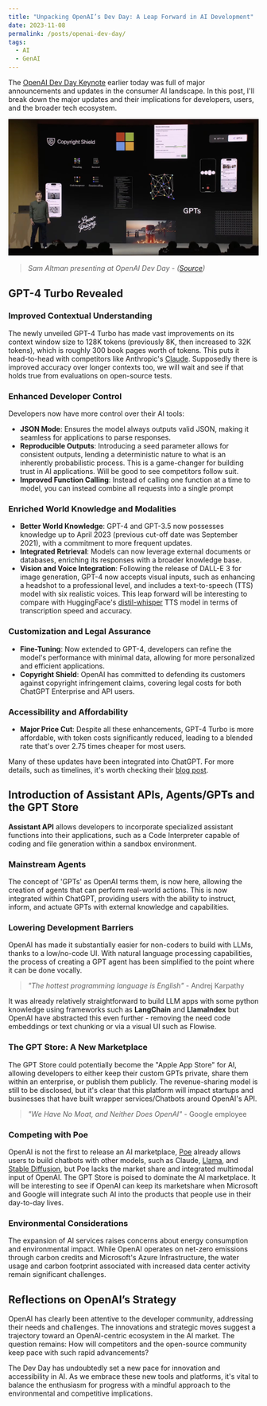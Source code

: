 ```yaml
---
title: "Unpacking OpenAI’s Dev Day: A Leap Forward in AI Development"
date: 2023-11-08
permalink: /posts/openai-dev-day/
tags:
  - AI
  - GenAI
---
```


The [OpenAI Dev Day Keynote](https://youtu.be/U9mJuUkhUzk) earlier today was full of major announcements and updates in the consumer AI landscape. In this post, I'll break down the major updates and their implications for developers, users, and the broader tech ecosystem.

![Sam Altman presenting at OpenAI Dev Day](/images/blog/2023-11-openai-dev-day.jpeg)
> *Sam Altman presenting at OpenAI Dev Day - ([Source](https://youtu.be/U9mJuUkhUzk))*

## GPT-4 Turbo Revealed

### Improved Contextual Understanding

The newly unveiled GPT-4 Turbo has made vast improvements on its context window size to 128K tokens (previously 8K, then increased to 32K tokens), which is roughly 300 book pages worth of tokens. This puts it head-to-head with competitors like Anthropic's [Claude](https://claude.ai/). Supposedly there is improved accuracy over longer contexts too, we will wait and see if that holds true from evaluations on open-source tests.

### Enhanced Developer Control

Developers now have more control over their AI tools:

* **JSON Mode**: Ensures the model always outputs valid JSON, making it seamless for applications to parse responses.
* **Reproducible Outputs**: Introducing a seed parameter allows for consistent outputs, lending a deterministic nature to what is an inherently probabilistic process. This is a game-changer for building trust in AI applications. Will be good to see competitors follow suit.
* **Improved Function Calling**: Instead of calling one function at a time to model, you can instead combine all requests into a single prompt

### Enriched World Knowledge and Modalities

* **Better World Knowledge**: GPT-4 and GPT-3.5 now possesses knowledge up to April 2023 (previous cut-off date was September 2021), with a commitment to more frequent updates.
* **Integrated Retrieval**: Models can now leverage external documents or databases, enriching its responses with a broader knowledge base.
* **Vision and Voice Integration**: Following the release of DALL-E 3 for image generation, GPT-4 now accepts visual inputs, such as enhancing a headshot to a professional level, and includes a text-to-speech (TTS) model with six realistic voices. This leap forward will be interesting to compare with HuggingFace's [distil-whisper](https://huggingface.co/distil-whisper) TTS model in terms of transcription speed and accuracy.

### Customization and Legal Assurance

* **Fine-Tuning**: Now extended to GPT-4, developers can refine the model's performance with minimal data, allowing for more personalized and efficient applications.
* **Copyright Shield**: OpenAI has committed to defending its customers against copyright infringement claims, covering legal costs for both ChatGPT Enterprise and API users.

### Accessibility and Affordability

* **Major Price Cut**: Despite all these enhancements, GPT-4 Turbo is more affordable, with token costs significantly reduced, leading to a blended rate that's over 2.75 times cheaper for most users.

Many of these updates have been integrated into ChatGPT. For more details, such as timelines, it's worth checking their [blog post](https://openai.com/blog/new-models-and-developer-products-announced-at-devday).

## Introduction of Assistant APIs, Agents/GPTs and the GPT Store

**Assistant API** allows developers to incorporate specialized assistant functions into their applications, such as a Code Interpreter capable of coding and file generation within a sandbox environment.

### Mainstream Agents

The concept of 'GPTs' as OpenAI terms them, is now here, allowing the creation of agents that can perform real-world actions. This is now integrated within ChatGPT, providing users with the ability to instruct, inform, and actuate GPTs with external knowledge and capabilities.

### Lowering Development Barriers

OpenAI has made it substantially easier for non-coders to build with LLMs, thanks to a low/no-code UI. With natural language processing capabilities, the process of creating a GPT agent has been simplified to the point where it can be done vocally.

> *"The hottest programming language is English"* - Andrej Karpathy

It was already relatively straightforward to build LLM apps with some python knowledge using frameworks such as **LangChain** and **LlamaIndex** but OpenAI have abstracted this even further - removing the need code embeddings or text chunking or via a visual UI such as Flowise.

### The GPT Store: A New Marketplace

The GPT Store could potentially become the "Apple App Store" for AI, allowing developers to either keep their custom GPTs private, share them within an enterprise, or publish them publicly. The revenue-sharing model is still to be disclosed, but it's clear that this platform will impact startups and businesses that have built wrapper services/Chatbots around OpenAI's API.

> *"We Have No Moat, and Neither Does OpenAI"* - Google employee

### Competing with Poe

OpenAI is not the first to release an AI marketplace, [Poe](https://poe.com/login) already allows users to build chatbots with other models, such as Claude, [Llama](https://ai.meta.com/llama/), and [Stable Diffusion](https://stablediffusionweb.com/), but Poe lacks the market share and integrated multimodal input of OpenAI. The GPT Store is poised to dominate the AI marketplace. It will be interesting to see if OpenAI can keep its marketshare when Microsoft and Google will integrate such AI into the products that people use in their day-to-day lives.

### Environmental Considerations

The expansion of AI services raises concerns about energy consumption and environmental impact. While OpenAI operates on net-zero emissions through carbon credits and Microsoft's Azure Infrastructure, the water usage and carbon footprint associated with increased data center activity remain significant challenges.

## Reflections on OpenAI’s Strategy

OpenAI has clearly been attentive to the developer community, addressing their needs and challenges. The innovations and strategic moves suggest a trajectory toward an OpenAI-centric ecosystem in the AI market. The question remains: How will competitors and the open-source community keep pace with such rapid advancements?

The Dev Day has undoubtedly set a new pace for innovation and accessibility in AI. As we embrace these new tools and platforms, it's vital to balance the enthusiasm for progress with a mindful approach to the environmental and competitive implications.
